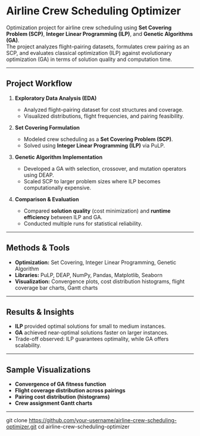 # Airline Crew Scheduling Optimizer

Optimization project for airline crew scheduling using **Set Covering Problem (SCP)**, **Integer Linear Programming (ILP)**, and **Genetic Algorithms (GA)**.  
The project analyzes flight–pairing datasets, formulates crew pairing as an SCP, and evaluates classical optimization (ILP) against evolutionary optimization (GA) in terms of solution quality and computation time.

---

##  Project Workflow
1. **Exploratory Data Analysis (EDA)**  
   - Analyzed flight–pairing dataset for cost structures and coverage.  
   - Visualized distributions, flight frequencies, and pairing feasibility.  

2. **Set Covering Formulation**  
   - Modeled crew scheduling as a **Set Covering Problem (SCP)**.  
   - Solved using **Integer Linear Programming (ILP)** via PuLP.  

3. **Genetic Algorithm Implementation**  
   - Developed a GA with selection, crossover, and mutation operators using DEAP.  
   - Scaled SCP to larger problem sizes where ILP becomes computationally expensive.  

4. **Comparison & Evaluation**  
   - Compared **solution quality** (cost minimization) and **runtime efficiency** between ILP and GA.  
   - Conducted multiple runs for statistical reliability.  

---

## Methods & Tools

- **Optimization:** Set Covering, Integer Linear Programming, Genetic Algorithm  
- **Libraries:** PuLP, DEAP, NumPy, Pandas, Matplotlib, Seaborn  
- **Visualization:** Convergence plots, cost distribution histograms, flight coverage bar charts, Gantt charts  

---

## Results & Insights
- **ILP** provided optimal solutions for small to medium instances.  
- **GA** achieved near-optimal solutions faster on larger instances.  
- Trade-off observed: ILP guarantees optimality, while GA offers scalability.  

---

## Sample Visualizations
- **Convergence of GA fitness function**  
- **Flight coverage distribution across pairings**  
- **Pairing cost distribution (histograms)**  
- **Crew assignment Gantt charts**  

---




   git clone https://github.com/your-username/airline-crew-scheduling-optimizer.git
   cd airline-crew-scheduling-optimizer
